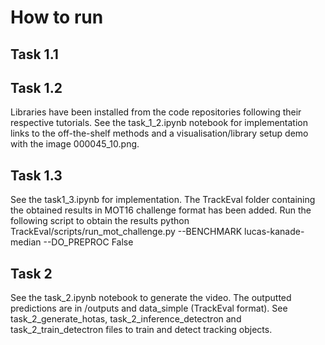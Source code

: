 # How to run

## Task 1.1


## Task 1.2

Libraries have been installed from the code repositories following their respective tutorials. See the task_1_2.ipynb notebook for implementation links to the off-the-shelf methods and a visualisation/library setup demo with the image 000045_10.png.

## Task 1.3
See the task1_3.ipynb for implementation. The TrackEval folder containing the obtained results in MOT16 challenge format has been added. Run the following script to obtain the results
        python TrackEval/scripts/run_mot_challenge.py --BENCHMARK lucas-kanade-median --DO_PREPROC False 

## Task 2

See the task_2.ipynb notebook to generate the video.  The outputted predictions are in /outputs and data_simple (TrackEval format). See task_2_generate_hotas, task_2_inference_detectron and task_2_train_detectron files to train and detect tracking objects.
